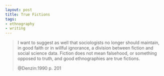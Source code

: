 ```yaml
---
layout: post
title: True Fictions
tags:
- ethnography
- writing
---
```



> I want to suggest as well that sociologists no longer should maintain, 
> in good faith or in willful ignorance, a division between fiction and 
> social science data. Fiction does not mean falsehood, or something 
> opposed to truth, and good ethnographies are true fictions.
>
> @Denzin:1990 p. 201
